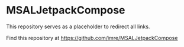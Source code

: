 # MSALJetpackCompose

This repository serves as a placeholder to redirect all links.

Find this repository at https://github.com/imre/MSALJetpackCompose
